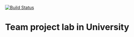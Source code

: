 [![Build Status](https://travis-ci.org/ki1it/kom-raz.svg?branch=master)](https://travis-ci.org/ki1it/kom-raz)
# Team project lab in University

